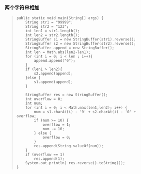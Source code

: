 ### **两个字符串相加**

> ```
> public static void main(String[] args) {
>     String str1 = "99999";
>     String str2 = "123";
>     int len1 = str1.length();
>     int len2 = str2.length();
>     StringBuffer s1 = new StringBuffer(str1).reverse();
>     StringBuffer s2 = new StringBuffer(str2).reverse();
>     StringBuffer append = new StringBuffer();
>     int len = Math.abs(len2-len1);
>     for (int i = 0; i < len ; i++){
>         append.append("0");
>     }
>     if (len1 > len2){
>         s2.append(append);
>     }else {
>         s1.append(append);
>     }
> 
>     StringBuffer res = new StringBuffer();
>     int overflow = 0;
>     int num;
>     for (int i = 0; i < Math.max(len1,len2); i++) {
>         num = s1.charAt(i) - '0' + s2.charAt(i) - '0' + overflow;
>         if (num >= 10) {
>             overflow = 1;
>             num -= 10;
>         } else {
>             overflow = 0;
>         }
>         res.append(String.valueOf(num));
>     }
>     if (overflow == 1)
>         res.append(1);
>     System.out.println( res.reverse().toString());
> }
> ```